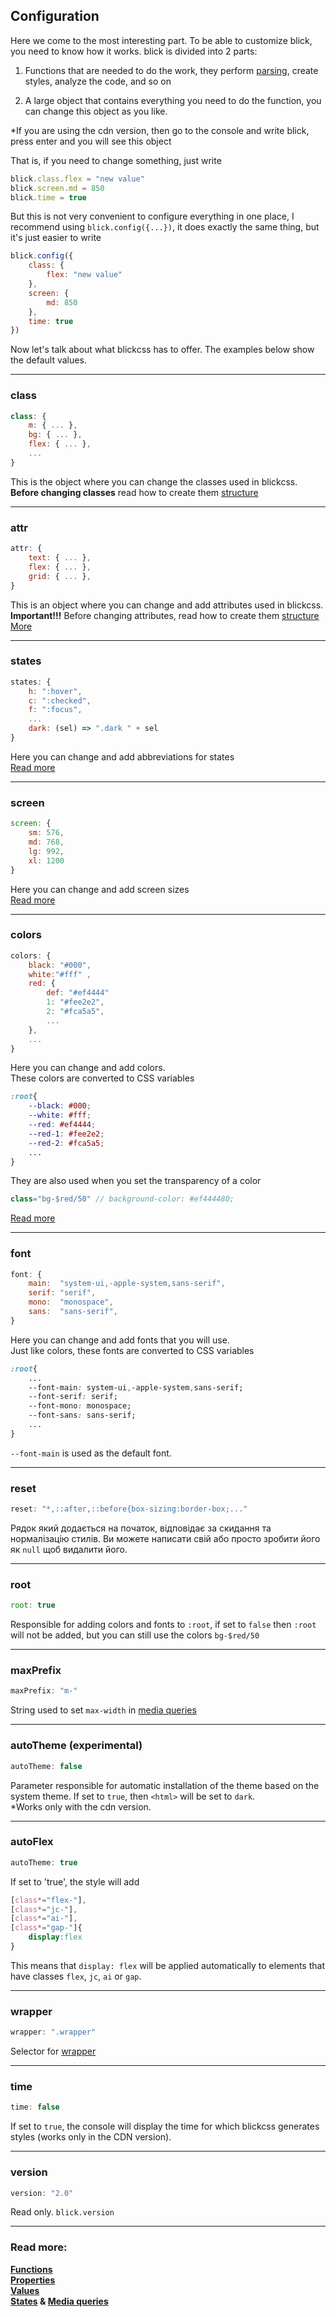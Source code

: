## Configuration

Here we come to the most interesting part.
To be able to customize blick, you need to know how it works. blick is divided into 2 parts:  

1. Functions that are needed to do the work, they perform [parsing](./parser.md), create styles, analyze the code, and so on 

2. A large object that contains everything you need to do the function, you can change this object as you like.
   

*If you are using the cdn version, then go to the console and write blick, press enter and you will see this object

That is, if you need to change something, just write 

```js
blick.class.flex = "new value"
blick.screen.md = 850
blick.time = true
```

But this is not very convenient to configure everything in one place, I recommend using `blick.config({...})`, it does exactly the same thing, but it's just easier to write

```js
blick.config({
    class: {
        flex: "new value"
    },
    screen: {
        md: 850
    },
    time: true
})
```

Now let's talk about what blickcss has to offer. The examples below show the default values.


---
### class

```js
class: {
    m: { ... },
    bg: { ... },
    flex: { ... },
    ...
}
```

This is the object where you can change the classes used in blickcss.  
**Before changing classes** read how to create them [structure](./structure.md)


---
### attr

```js
attr: {
    text: { ... },
    flex: { ... },
    grid: { ... },
}
```

This is an object where you can change and add attributes used in blickcss.  
**Important!!!** Before changing attributes, read how to create them [structure](./structure.md#attributes)  
[More](./attributes.md)


---
### states

```js
states: {
    h: ":hover",
    c: ":checked",
    f: ":focus",
    ...
    dark: (sel) => ".dark " + sel
}
```
Here you can change and add abbreviations for states  
[Read more](./states.md) 


---
### screen

```js
screen: {
    sm: 576,
    md: 768,
    lg: 992,
    xl: 1200
}
```
Here you can change and add screen sizes  
[Read more](./media-query.md#variables) 


---
### colors

```js
colors: {
    black: "#000",
    white:"#fff" ,
    red: {
        def: "#ef4444"
        1: "#fee2e2",
        2: "#fca5a5",
        ...
    },
    ...
}
```

Here you can change and add colors.  
These colors are converted to CSS variables

```css
:root{
    --black: #000;
    --white: #fff;
    --red: #ef4444;
    --red-1: #fee2e2;
    --red-2: #fca5a5;
    ...
}
``` 
They are also used when you set the transparency of a color

```js
class="bg-$red/50" // background-color: #ef444480;
```

[Read more](./values.md#color-opacity) 


---
### font

```js
font: {
    main:  "system-ui,-apple-system,sans-serif",
    serif: "serif",
    mono:  "monospace",
    sans:  "sans-serif",
}
```

Here you can change and add fonts that you will use.   
Just like colors, these fonts are converted to CSS variables  


```css
:root{
    ...
    --font-main: system-ui,-apple-system,sans-serif;
    --font-serif: serif;
    --font-mono: monospace;
    --font-sans: sans-serif;
    ...
}
```
`--font-main` is used as the default font. 


---
### reset

```js
reset: "*,::after,::before{box-sizing:border-box;..."
```

Рядок який додається на початок, відповідає за скидання та нормалізацію стилів. Ви можете написати свій або просто зробити його як `null` щоб видалити його.


---
### root

```js
root: true
```

Responsible for adding colors and fonts to `:root`, if set to `false` then `:root` will not be added, but you can still use the colors `bg-$red/50`


---
### maxPrefix

```js
maxPrefix: "m-"
```

String used to set `max-width` in [media queries](./media-query.md)


---
### autoTheme (experimental)

```js
autoTheme: false
```
Parameter responsible for automatic installation of the theme based on the system theme. If set to `true`, then `<html>` will be set to `dark`.  
*Works only with the cdn version.

---
### autoFlex

```js
autoTheme: true
```

If set to 'true', the style will add 

```css
[class*="flex-"],
[class*="jc-"],
[class*="ai-"],
[class*="gap-"]{
    display:flex
}
```
This means that `display: flex` will be applied automatically to elements that have classes `flex`, `jc`, `ai` or `gap`.

---
### wrapper

```js
wrapper: ".wrapper"
```
Selector for [wrapper](./wrapper.md)



---
### time

```js
time: false
```
If set to `true`, the console will display the time for which blickcss generates styles (works only in the CDN version).


---
### version

```js
version: "2.0"
```
Read only. `blick.version`   



---
### Read more:   
**[Functions](./functions.md)**  
**[Properties](./props.md)**  
**[Values](./values.md)**  
**[States](./states.md) & [Media queries](./media-query.md)** 